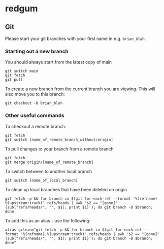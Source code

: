# redgum

## Git

Please start your git branches with your first name in e.g. `brian_blah`.

### Starting out a new branch

You should always start from the latest copy of main
```shell
git switch main
git fetch
git pull
```

To create a new branch from the current branch you are viewing. This will also move you to this branch:
```shell
git checkout -b brian_blah
```

### Other useful commands

To checkout a remote branch:

```shell
git fetch
git switch [name_of_remote_branch_without/origin]
```

To pull changes to your branch from a remote branch

```shell
git fetch
git merge origin/[name_of_remote_branch]
```

To switch between to another local branch

```shell
git switch [name_of_local_branch]
```

To clean up local branches that have been deleted on origin

```shell
git fetch -p && for branch in $(git for-each-ref --format '%(refname) %(upstream:track)' refs/heads | awk '$2 == "[gone]" {sub("refs/heads/", "", $1); print $1}'); do git branch -D $branch; done
```

To add this as an alias - use the following:

```shell
alias gclean="git fetch -p && for branch in $(git for-each-ref --format '%(refname) %(upstream:track)' refs/heads | awk '$2 == "[gone]" {sub("refs/heads/", "", $1); print $1}'); do git branch -D $branch; done"
```
